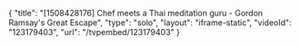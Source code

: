 {
    "title": "[1508428176] Chef meets a Thai meditation guru - Gordon Ramsay's Great Escape",
    "type": "solo",
    "layout": "iframe-static",
    "videoId": "123179403",
    "url": "\/tvpembed\/123179403"
}